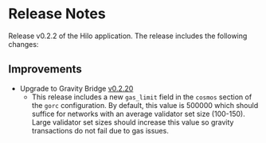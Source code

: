 # Release Notes

Release v0.2.2 of the Hilo application. The release includes the following changes:

## Improvements

- Upgrade to Gravity Bridge [v0.2.20](https://github.com/PeggyJV/gravity-bridge/releases/tag/v0.2.20)
  - This release includes a new `gas_limit` field in the `cosmos` section of the
  `gorc` configuration. By default, this value is 500000 which should suffice for
  networks with an average validator set size (100-150). Large validator set sizes
  should increase this value so gravity transactions do not fail due to gas issues.
